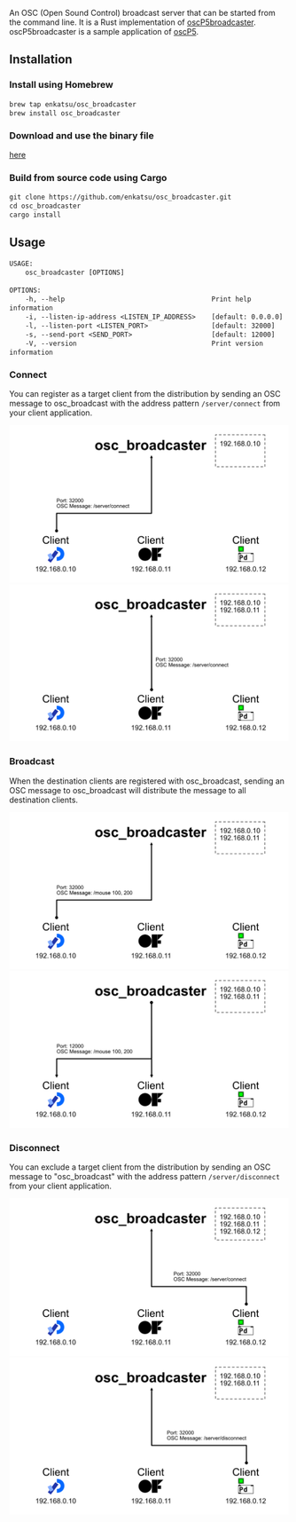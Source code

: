 An OSC (Open Sound Control) broadcast server that can be started from the command line.
It is a Rust implementation of [oscP5broadcaster](https://sojamo.de/libraries/oscP5/examples/oscP5broadcaster/oscP5broadcaster.pde).
oscP5broadcaster is a sample application of [oscP5](https://sojamo.de/libraries/oscP5/).

## Installation

### Install using Homebrew

```shell
brew tap enkatsu/osc_broadcaster
brew install osc_broadcaster
```

### Download and use the binary file

[here](https://github.com/enkatsu/osc_broadcaster/releases)

### Build from source code using Cargo

```shell
git clone https://github.com/enkatsu/osc_broadcaster.git
cd osc_broadcaster
cargo install
```

## Usage

```
USAGE:
    osc_broadcaster [OPTIONS]

OPTIONS:
    -h, --help                                     Print help information
    -i, --listen-ip-address <LISTEN_IP_ADDRESS>    [default: 0.0.0.0]
    -l, --listen-port <LISTEN_PORT>                [default: 32000]
    -s, --send-port <SEND_PORT>                    [default: 12000]
    -V, --version                                  Print version information
```

### Connect

You can register as a target client from the distribution by sending an OSC message to osc_broadcast with the address pattern `/server/connect` from your client application.

![](image/figure/1.png)
![](image/figure/2.png)

### Broadcast

When the destination clients are registered with osc_broadcast, sending an OSC message to osc_broadcast will distribute the message to all destination clients.

![](image/figure/3.png)
![](image/figure/4.png)

### Disconnect

You can exclude a target client from the distribution by sending an OSC message to "osc_broadcast" with the address pattern `/server/disconnect` from your client application.

![](image/figure/5.png)
![](image/figure/8.png)
